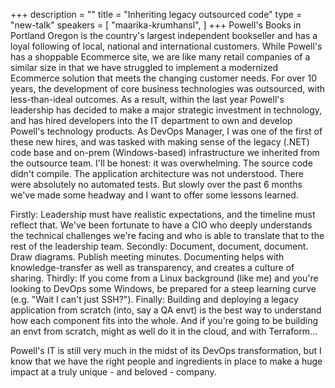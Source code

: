 +++
description = ""
title = "Inheriting legacy outsourced code"
type = "new-talk"
speakers = [
        "maarika-krumhansl",
]
+++
Powell's Books in Portland Oregon is the country's largest independent bookseller and has a loyal following of local, national and international customers. While Powell's has a shoppable Ecommerce site, we are like many retail companies of a similar size in that we have struggled to implement a modernized Ecommerce solution that meets the changing customer needs. For over 10 years, the development of core business technologies was outsourced, with less-than-ideal outcomes. As a result, within the last year Powell's leadership has decided to make a major strategic investment in technology, and has hired developers into the IT department to own and develop Powell's technology products. As DevOps Manager, I was one of the first of these new hires, and was tasked with making sense of the legacy (.NET) code base and on-prem (Windows-based) infrastructure we inherited from the outsource team. I'll be honest: it was overwhelming. The source code didn't compile. The application architecture was not understood. There were absolutely no automated tests. But slowly over the past 6 months we've made some headway and I want to offer some lessons learned.

Firstly: Leadership must have realistic expectations, and the timeline must reflect that. We've been fortunate to have a CIO who deeply understands the technical challenges we're facing and who is able to translate that to the rest of the leadership team.
Secondly: Document, document, document. Draw diagrams. Publish meeting minutes. Documenting helps with knowledge-transfer as well as transparency, and creates a culture of sharing.
Thirdly: If you come from a Linux background (like me) and you're looking to DevOps some Windows, be prepared for a steep learning curve (e.g. "Wait I can't just SSH?").
Finally: Building and deploying a legacy application from scratch (into, say a QA envt) is the best way to understand how each component fits into the whole. And if you're going to be building an envt from scratch, might as well do it in the cloud, and with Terraform...

Powell's IT is still very much in the midst of its DevOps transformation, but I know that we have the right people and ingredients in place to make a huge impact at a truly unique - and beloved - company.